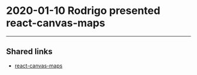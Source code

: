 # 2020-01-10 Rodrigo presented react-canvas-maps

*****

## Shared links

* [react-canvas-maps](https://github.com/sorodrigo/react-canvas-maps)
